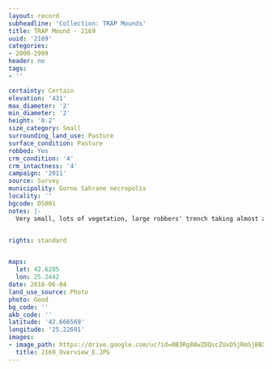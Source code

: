 ```yaml
---
layout: record
subheadline: 'Collection: TRAP Mounds'
title: TRAP Mound - 2169
uuid: '2169'
categories:
- 2000-2999
header: no
tags:
- ''

certainty: Certain
elevation: '431'
max_diameter: '2'
min_diameter: '2'
height: '0.2'
size_category: Small
surrounding_land_use: Pasture
surface_condition: Pasture
robbed: Yes
crm_condition: '4'
crm_intactness: '4'
campaign: '2011'
source: Survey
municipality: Gorno Sahrane necropolis
locality: ''
bgcode: DS001
notes: |-
  Very small, lots of vegetation, large robbers' trench taking almost all the mound.


rights: standard


maps:
  lat: 42.6285
  lon: 25.2442
date: 2018-06-04
land_use_source: Photo
photo: Good
bg_code: ''
akb_code: ''
latitude: '42.666569'
longitude: '25.22691'
images:
- image_path: https://drive.google.com/uc?id=0B3Rg88wZDQscZUxDSjRmSjBBXzQ
  title: 2169_Overview_E.JPG
---
```


